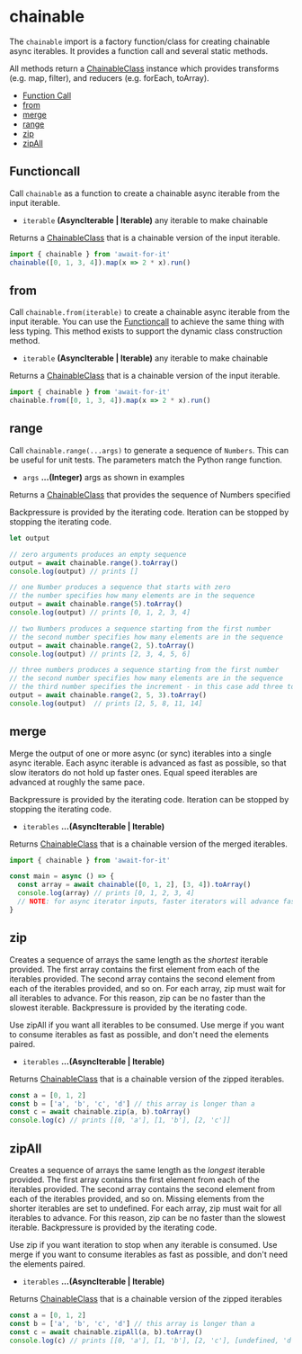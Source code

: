 # chainable

The `chainable` import is a factory function/class for creating chainable async iterables. It provides a function call and several static methods.

All methods return a [ChainableClass](./ChainableClass.md) instance which provides transforms (e.g. map, filter), and reducers (e.g. forEach, toArray).

  * [Function Call][2]
  * [from][3]
  * [merge][4]
  * [range][7]
  * [zip][5]
  * [zipAll][6]

## Functioncall

Call `chainable` as a function to create a chainable async iterable from the input iterable.

-   `iterable` **(AsyncIterable | Iterable)** any iterable to make chainable

Returns a [ChainableClass](./ChainableClass.md) that is a chainable version of the input iterable.

```javascript
import { chainable } from 'await-for-it'
chainable([0, 1, 3, 4]).map(x => 2 * x).run()
```

## from

Call `chainable.from(iterable)` to create a chainable async iterable from the input iterable. You can use the [Functioncall][2] to achieve the same thing with less typing. This method exists to support the dynamic class construction method.

-   `iterable` **(AsyncIterable | Iterable)** any iterable to make chainable

Returns a [ChainableClass](./ChainableClass.md) that is a chainable version of the input iterable.

```javascript
import { chainable } from 'await-for-it'
chainable.from([0, 1, 3, 4]).map(x => 2 * x).run()
```

## range

Call `chainable.range(...args)` to generate a sequence of `Numbers`. This can be useful for unit tests. The parameters match the Python range function.

 -   `args` **...(Integer)** args as shown in examples

Returns a [ChainableClass](./ChainableClass.md) that provides the sequence of Numbers specified

Backpressure is provided by the iterating code. Iteration can be stopped by stopping
the iterating code.

```javascript
let output

// zero arguments produces an empty sequence
output = await chainable.range().toArray()
console.log(output) // prints []

// one Number produces a sequence that starts with zero
// the number specifies how many elements are in the sequence
output = await chainable.range(5).toArray()
console.log(output) // prints [0, 1, 2, 3, 4]

// two Numbers produces a sequence starting from the first number
// the second number specifies how many elements are in the sequence
output = await chainable.range(2, 5).toArray()
console.log(output) // prints [2, 3, 4, 5, 6]

// three numbers produces a sequence starting from the first number
// the second number specifies how many elements are in the sequence
// the third number specifies the increment - in this case add three to the previous value
output = await chainable.range(2, 5, 3).toArray()
console.log(output)  // prints [2, 5, 8, 11, 14]
```

## merge

Merge the output of one or more async (or sync) iterables into a single async iterable. Each
async iterable is advanced as fast as possible, so that slow iterators do not hold
up faster ones. Equal speed iterables are advanced at roughly the same pace.

Backpressure is provided by the iterating code. Iteration can be stopped by stopping
the iterating code.

-   `iterables` **...(AsyncIterable | Iterable)**

Returns [ChainableClass](./ChainableClass.md) that is a chainable version of the merged iterables.

```javascript
import { chainable } from 'await-for-it'

const main = async () => {
  const array = await chainable([0, 1, 2], [3, 4]).toArray()
  console.log(array) // prints [0, 1, 2, 3, 4]
  // NOTE: for async iterator inputs, faster iterators will advance faster
}
```

## zip

Creates a sequence of arrays the same length as the _shortest_ iterable provided. The first array contains the first
element from each of the iterables provided. The second array contains the second element from each of the
iterables provided, and so on. For each array, zip must wait for all iterables to advance. For this reason, zip can be
no faster than the slowest iterable. Backpressure is provided by the iterating code.

Use zipAll if you want all iterables to be consumed. Use merge if you want to consume iterables as fast as possible, and
don't need the elements paired.

-   `iterables` **...(AsyncIterable | Iterable)**

Returns [ChainableClass](./ChainableClass.md) that is a chainable version of the zipped iterables.

```javascript
const a = [0, 1, 2]
const b = ['a', 'b', 'c', 'd'] // this array is longer than a
const c = await chainable.zip(a, b).toArray()
console.log(c) // prints [[0, 'a'], [1, 'b'], [2, 'c']]
```

## zipAll

Creates a sequence of arrays the same length as the _longest_ iterable provided. The first array contains the first
element from each of the iterables provided. The second array contains the second element from each of the
iterables provided, and so on. Missing elements from the shorter iterables are set to undefined. For each array,
zip must wait for all iterables to advance. For this reason, zip can be no faster than the slowest iterable.
Backpressure is provided by the iterating code.

Use zip if you want iteration to stop when any iterable is consumed. Use merge if you want to consume iterables as
fast as possible, and don't need the elements paired.

-   `iterables` **...(AsyncIterable | Iterable)**

Returns [ChainableClass](./ChainableClass.md) that is a chainable version of the zipped iterables

```javascript
const a = [0, 1, 2]
const b = ['a', 'b', 'c', 'd'] // this array is longer than a
const c = await chainable.zipAll(a, b).toArray()
console.log(c) // prints [[0, 'a'], [1, 'b'], [2, 'c'], [undefined, 'd']]
```

[2]: #functioncall
[3]: #from
[4]: #merge
[5]: #zip
[6]: #zipAll
[7]: #range
